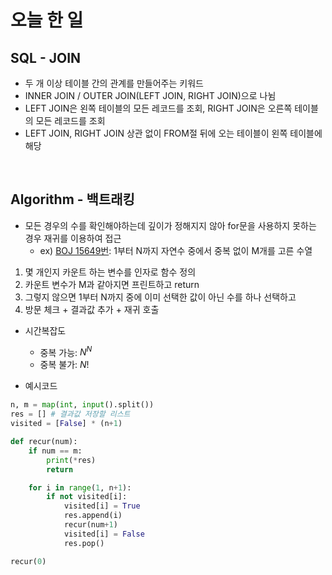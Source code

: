 # 오늘 한 일
## SQL - JOIN
- 두 개 이상 테이블 간의 관계를 만들어주는 키워드
- INNER JOIN / OUTER JOIN(LEFT JOIN, RIGHT JOIN)으로 나뉨
- LEFT JOIN은 왼쪽 테이블의 모든 레코드를 조회, RIGHT JOIN은 오른쪽 테이블의 모든 레코드를 조회
- LEFT JOIN, RIGHT JOIN 상관 없이 FROM절 뒤에 오는 테이블이 왼쪽 테이블에 해당

<br>

## Algorithm - 백트래킹
- 모든 경우의 수를 확인해야하는데 깊이가 정해지지 않아 for문을 사용하지 못하는 경우 재귀를 이용하여 접근
    - ex) [BOJ 15649번](https://www.acmicpc.net/problem/15649): 1부터 N까지 자연수 중에서 중복 없이 M개를 고른 수열
1. 몇 개인지 카운트 하는 변수를 인자로 함수 정의
2. 카운트 변수가 M과 같아지면 프린트하고 return
3. 그렇지 않으면 1부터 N까지 중에 이미 선택한 값이 아닌 수를 하나 선택하고
4. 방문 체크 + 결과값 추가 + 재귀 호출
- 시간복잡도
    - 중복 가능: $N^N$
    - 중복 불가: $N!$

- 예시코드
```python
n, m = map(int, input().split())
res = [] # 결과값 저장할 리스트
visited = [False] * (n+1)

def recur(num):
    if num == m:
        print(*res)
        return

    for i in range(1, n+1):
        if not visited[i]:
            visited[i] = True
            res.append(i)
            recur(num+1)
            visited[i] = False
            res.pop()

recur(0)
```